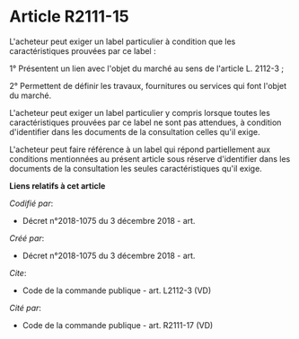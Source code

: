# Article R2111-15

L'acheteur peut exiger un label particulier à condition que les caractéristiques prouvées par ce label : 

1° Présentent un lien avec l'objet du marché au sens de l'article L. 2112-3 ; 

2° Permettent de définir les travaux, fournitures ou services qui font l'objet du marché. 

L'acheteur peut exiger un label particulier y compris lorsque toutes les caractéristiques prouvées par ce label ne sont pas
attendues, à condition d'identifier dans les documents de la consultation celles qu'il exige. 

L'acheteur peut faire référence à un label qui répond partiellement aux conditions mentionnées au présent article sous
réserve d'identifier dans les documents de la consultation les seules caractéristiques qu'il exige.

**Liens relatifs à cet article**

_Codifié par_:

  - Décret n°2018-1075 du 3 décembre 2018 - art.

_Créé par_:

  - Décret n°2018-1075 du 3 décembre 2018 - art.

_Cite_:

  - Code de la commande publique - art. L2112-3 (VD)

_Cité par_:

  - Code de la commande publique - art. R2111-17 (VD)
